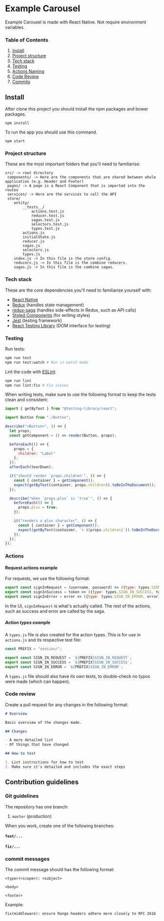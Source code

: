 # Example Carousel
Example Carousel is made with React Native.
Not require environment variables.

### Table of Contents

1. [Install](#install)
1. [Project structure](#project-structure)
1. [Tech stack](#tech-stack)
1. [Testing](#testing)
1. [Actions Naming](#actions)
1. [Code Review](#code-review)
1. [Commits](#commit-messages)

## Install

After clone this project you should install the npm packages and bower packages.

    npm install

To run the app you should use this command.

    npm start

### Project structure

These are the most important folders that you'll need to familiarise:
```
src/ -> root directory
 components/ -> Here are the components that are shared between whole application (e.g. Header and Footer)
 pages/ -> A page is a React Component that is imported into the routes
 services/ -> Here are the services to call the API
 store/
    entity/
        __tests__/
            actions.test.js
            reducer.test.js
            sagas.test.js
            selectors.test.js
            types.test.js
        actions.js
        initialState.js
        reducer.js
        sagas.js
        selectors.js
        types.js
    index.js -> In this file is the store config.
    reducers.js -> In this file is the combine reducers.
    sagas.js -> In this file is the combine sagas.
```

### Tech stack

These are the core dependencies you'll need to familiarise yourself with:

- [React Native](https://https://reactnative.dev)
- [Redux](https://redux.js.org) (handles state management)
- [redux-saga](https://redux-saga.js.org) (handles side-effects in Redux, such as API calls)
- [Styled Components](https://styled-components.com/) (for writing styles)
- [Jest](https://jestjs.io) (testing framework)
- [React Testing Library](https://testing-library.com/docs/react-testing-library/intro) (DOM interface for testing)

### Testing

Run tests:

```sh
npm run test
npm run test:watch # Run in watch mode
```

Lint the code with [ESLint](https://eslint.org):

```sh
npm run lint
npm run lint:fix # Fix issues
```

When writing tests, make sure to use the following format to keep the tests clean and consistent:
```jsx
import { getByText } from "@testing-library/react";

import Button from "./Button";

describe("<Button>", () => {
  let props;
  const getComponent = () => render(Button, props);

  beforeEach(() => {
    props = {
      children: "Label"
    };
  });
  afterEach(tearDown);

  it("should render `props.children`", () => {
    const { container } = getComponent();
    expect(getByText(container, props.children)).toBeInTheDocument();
  });

  describe("when `props.plus` is `true`", () => {
    beforeEach(() => {
      props.plus = true;
    });

    it("renders a plus character", () => {
      const { container } = getComponent();
      expect(getByText(container, `+ ${props.children}`)).toBeInTheDocument();
    });
  });
});
```

### Actions

#### Request actions example

For requests, we use the following format:

```js
export const signInRequest = (username, password) => ({type: types.SIGN_IN_REQUEST, username, password});
export const signInSuccess = token => ({type: types.SIGN_IN_SUCCESS, token});
export const signInError = error => ({type: types.SIGN_IN_ERROR, error});
```

In the UI, `signInRequest` is what's actually called. The rest of the actions, such as success and error are called by the saga.

##### Action types example

A `types.js` file is also created for the action types. This is for use in `actions.js` and its respective test file:

```js
const PREFIX = "session/";

export const SIGN_IN_REQUEST = `${PREFIX}SIGN_IN_REQUEST`;
export const SIGN_IN_SUCCESS = `${PREFIX}SIGN_IN_SUCCESS`;
export const SIGN_IN_ERROR = `${PREFIX}SIGN_IN_ERROR`;
```

A `types.js` file should also have its own tests, to double-check no typos were made (which can happen).

### Code review

Create a pull request for any changes in the following format:

```md
# Overview

Basic overview of the changes made.

## Changes

- A more detailed list
- Of things that have changed

## How to test

1. List instructions for how to test
2. Make sure it's detailed and includes the exact steps
```

## Contribution guidelines

### Git guidelines

The repository has one branch:

1. `master` (production)

When you work, create one of the following branches:

#### `feat/...`

#### `fix/...`

### commit messages

The commit message should has the following format:

```
<type>(<scope>): <subject>

<body>

<footer>
```

Example:
```
fix(middleware): ensure Range headers adhere more closely to RFC 2616
```
